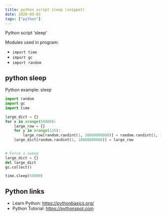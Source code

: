 ```yaml
---
title: python script sleep (snippet)
date: 2020-03-03
tags: ["python"]
---
```

Python script 'sleep'


Modules used in program: 
* `import time`
* `import gc`
* `import random`

## python sleep

Python example: sleep

```python
import random
import gc
import time

large_dict = {}
for x in xrange(50000):
	large_row = {}
	for y in xrange(125):
		large_row[random.randint(1, 10000000000)] = random.randint(1, 10000000000)
	large_dict[random.randint(1, 10000000000)] = large_row

	
# Force a sweep
large_dict = {}
del large_dict
gc.collect()

time.sleep(55000)

```

## Python links

- Learn Python: https://pythonbasics.org/
- Python Tutorial: https://pythonspot.com
